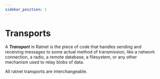 ```yaml
---
sidebar_position: 1
---
```


# Transports

A ***Transport*** in Ratnet is the piece of code that handles sending and receiving messages to some actual method of transmission, like a network connection, a radio, a remote database, a filesystem, or any other mechanism used to relay blobs of data.

All ratnet transports are interchangeable.
